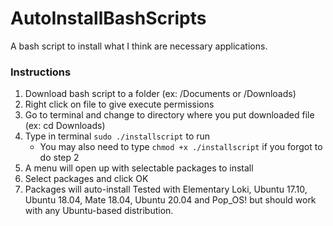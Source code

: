 # AutoInstallBashScripts
A bash script to install what I think are necessary applications.

### Instructions
1. Download bash script to a folder (ex: /Documents or /Downloads)
2. Right click on file to give execute permissions
3. Go to terminal and change to directory where you put downloaded file (ex: cd Downloads)
4. Type in terminal `sudo ./installscript` to run
	- You may also need to type `chmod +x ./installscript` if you forgot to do step 2
5. A menu will open up with selectable packages to install
6. Select packages and click OK
7. Packages will auto-install
Tested with Elementary Loki, Ubuntu 17.10, Ubuntu 18.04, Mate 18.04, Ubuntu 20.04 and Pop_OS! but should work with any Ubuntu-based distribution.
